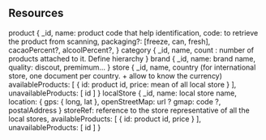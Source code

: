## Resources

product {
  _id,
  name: product code that help identification,
  code: to retrieve the product from scanning,
  packaging?: [freeze, can, fresh],
  cacaoPercent?,
  alcoolPercent?,
}
category {
  _id,
  name,
  count : number of products attached to it. Define hierarchy
}
brand {
  _id,
  name: brand name,
  quality: discout, premimum...
}
store {
  _id,
  name,
  country (for international store, one document per country. + allow to know the currency)
  availableProducts: [
    { id: product id, price: mean of all local store }
  ],
  unavailableProducts: [
    id
  ]
}
localStore {
  _id,
  name: local store name,
  location: {
    gps: {
      long,
      lat
    },
    openStreetMap: url ?
    gmap: code ?,
    postalAddress
  }
  storeRef: reference to the store representative of all the local stores,
  availableProducts: [
    { id: product id, price }
  ],
  unavailableProducts: [
    id
  ]
}